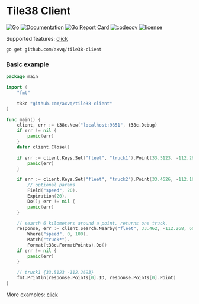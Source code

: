 # Tile38 Client
[![Go](https://github.com/axvq/tile38-client/workflows/Go/badge.svg)](https://github.com/axvq/tile38-client/actions)
[![Documentation](https://pkg.go.dev/badge/github.com/axvq/tile38-client)](https://pkg.go.dev/github.com/axvq/tile38-client?tab=doc)
[![Go Report Card](https://goreportcard.com/badge/github.com/axvq/tile38-client)](https://goreportcard.com/report/github.com/axvq/tile38-client)
[![codecov](https://codecov.io/gh/zweihander/tile38-client/branch/master/graph/badge.svg)](https://codecov.io/gh/axvq/tile38-client)
[![license](https://img.shields.io/github/license/axvq/tile38-client.svg)](https://github.com/axvq/tile38-client/blob/master/LICENSE)

Supported features: [click](TODO.md)

```
go get github.com/axvq/tile38-client
```

### Basic example

```go
package main

import (
	"fmt"

	t38c "github.com/axvq/tile38-client"
)

func main() {
	client, err := t38c.New("localhost:9851", t38c.Debug)
	if err != nil {
		panic(err)
	}
	defer client.Close()

	if err := client.Keys.Set("fleet", "truck1").Point(33.5123, -112.2693).Do(); err != nil {
		panic(err)
	}

	if err := client.Keys.Set("fleet", "truck2").Point(33.4626, -112.1695).
		// optional params
		Field("speed", 20).
		Expiration(20).
		Do(); err != nil {
		panic(err)
	}

	// search 6 kilometers around a point. returns one truck.
	response, err := client.Search.Nearby("fleet", 33.462, -112.268, 6000).
		Where("speed", 0, 100).
		Match("truck*").
		Format(t38c.FormatPoints).Do()
	if err != nil {
		panic(err)
	}

	// truck1 {33.5123 -112.2693}
	fmt.Println(response.Points[0].ID, response.Points[0].Point)
}
```
More examples: [click](examples)
